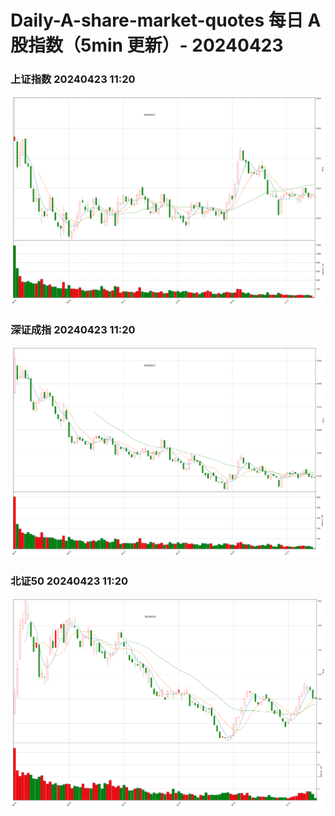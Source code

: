 
# Daily-A-share-market-quotes 每日 A 股指数（5min 更新）- 20240423

### 上证指数 20240423 11:20
![](./fig/2024/4/20240423-sh000001.png)

### 深证成指 20240423 11:20
![](./fig/2024/4/20240423-sz399001.png)

### 北证50 20240423 11:20
![](./fig/2024/4/20240423-bj899050.png)
